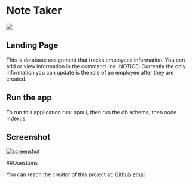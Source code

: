 # Note Taker
<img src="https://img.shields.io/badge/License-MIT License-blue">

## Landing Page

This is database assignment that tracks employees information. You can add or view information in the command line. NOTICE: Currently the only information you can update is the role of an employee after they are created.

## Run the app

To run this application run: npm i, then run the db schema, then node index.js.

## Screenshot
![screenshot](gif.gif)

##Questions

You can reach the creator of this project at:
[Github](http://github.com/Travis-Anderson023)
[email](mailto:tsanderson.023@gmail.com)
